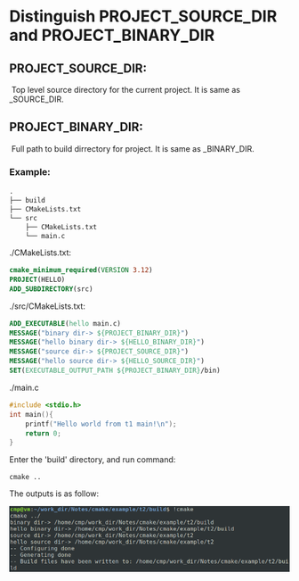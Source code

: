 # Distinguish PROJECT_SOURCE_DIR and PROJECT_BINARY_DIR

## PROJECT_SOURCE_DIR:

​	Top level source directory for the current project. It is same as <PROJECT-NAME>_SOURCE_DIR.

## PROJECT_BINARY_DIR:

​	Full path to build dirrectory for project. It is same as <PROJECT-NAME>_BINARY_DIR.

### Example:

```
.
├── build
├── CMakeLists.txt
└── src
    ├── CMakeLists.txt
    └── main.c
```

./CMakeLists.txt:

```cmake
cmake_minimum_required(VERSION 3.12)
PROJECT(HELLO)
ADD_SUBDIRECTORY(src)
```



./src/CMakeLists.txt:

```cmake
ADD_EXECUTABLE(hello main.c)
MESSAGE("binary dir-> ${PROJECT_BINARY_DIR}")
MESSAGE("hello binary dir-> ${HELLO_BINARY_DIR}")
MESSAGE("source dir-> ${PROJECT_SOURCE_DIR}")
MESSAGE("hello source dir-> ${HELLO_SOURCE_DIR}")
SET(EXECUTABLE_OUTPUT_PATH ${PROJECT_BINARY_DIR}/bin)
```

./main.c

```c
#include <stdio.h>
int main(){
    printf("Hello world from t1 main!\n");
    return 0;
}
```

Enter the 'build' directory, and run command:

```shell
cmake ..
```

The outputs is as follow:

![distinguish_source_bin.png](./img/distinguish_source_bin.png)